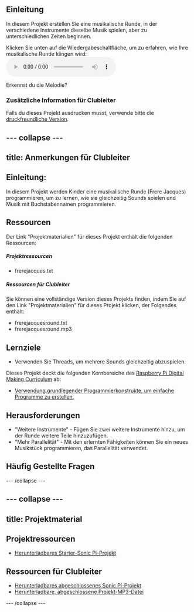 ## Einleitung

In diesem Projekt erstellen Sie eine musikalische Runde, in der verschiedene Instrumente dieselbe Musik spielen, aber zu unterschiedlichen Zeiten beginnen.

<div id="audio-preview" class="pdf-hidden">
  Klicken Sie unten auf die Wiedergabeschaltfläche, um zu erfahren, wie Ihre musikalische Runde klingen wird: <audio controls preload> <source src="resources/frerejacquesround.mp3" type="audio/mpeg"> Ihr Browser unterstützt das <code>Audio-</code> Element nicht. </audio>
</div>

Erkennst du die Melodie?

### Zusätzliche Information für Clubleiter

Falls du dieses Projekt ausdrucken musst, verwende bitte die [druckfreundliche Version](https://projects.raspberrypi.org/en/projects/musical-round/print).

## \--- collapse \---

## title: Anmerkungen für Clubleiter

## Einleitung:

In diesem Projekt werden Kinder eine musikalische Runde (Frere Jacques) programmieren, um zu lernen, wie sie gleichzeitig Sounds spielen und Musik mit Buchstabennamen programmieren.

## Ressourcen

Der Link "Projektmaterialien" für dieses Projekt enthält die folgenden Ressourcen:

##### Projektressourcen

* frerejacques.txt

##### Ressourcen für Clubleiter

Sie können eine vollständige Version dieses Projekts finden, indem Sie auf den Link "Projektmaterialien" für dieses Projekt klicken, der Folgendes enthält:

* frerejacquesround.txt
* frerejacquesround.mp3

## Lernziele

* Verwenden Sie Threads, um mehrere Sounds gleichzeitig abzuspielen.

Dieses Projekt deckt die folgenden Kernbereiche des [Raspberry Pi Digital Making Curriculum](http://rpf.io/curriculum) ab:

* [Verwendung grundlegender Programmierkonstrukte, um einfache Programme zu erstellen.](https://www.raspberrypi.org/curriculum/programming/creator)

## Herausforderungen

* "Weitere Instrumente" - Fügen Sie zwei weitere Instrumente hinzu, um der Runde weitere Teile hinzuzufügen.
* "Mehr Parallelität" - Mit den erlernten Fähigkeiten können Sie ein neues Musikstück programmieren, das Parallelität verwendet.

## Häufig Gestellte Fragen

\--- /collapse \---

## \--- collapse \---

## title: Projektmaterial

## Projektressourcen

* [Herunterladbares Starter-Sonic Pi-Projekt](resources/frerejacques.txt)

## Ressourcen für Clubleiter

* [Herunterladbares abgeschlossenes Sonic Pi-Projekt](resources/frerejacquesround.txt)
* [Herunterladbare, abgeschlossene Projekt-MP3-Datei](resources/frerejacquesround.mp3)

\--- /collapse \---